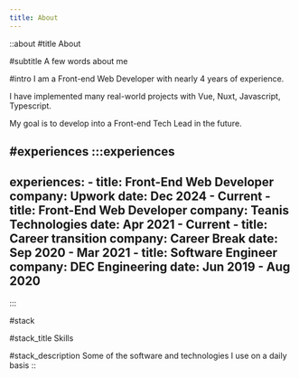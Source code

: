 ```yaml
---
title: About
---
```


::about
#title
About

#subtitle
A few words about me

#intro
I am a Front-end Web Developer with nearly 4 years of experience.

I have implemented many real-world projects with Vue, Nuxt, Javascript, Typescript.

My goal is to develop into a Front-end Tech Lead in the future.

#experiences
  :::experiences
  ---
  experiences:
    - title: Front-End Web Developer
      company: Upwork
      date: Dec 2024 - Current
    - title: Front-End Web Developer
      company: Teanis Technologies
      date: Apr 2021 - Current
    - title: Career transition
      company: Career Break
      date: Sep 2020 - Mar 2021
    - title: Software Engineer
      company: DEC Engineering
      date: Jun 2019 - Aug 2020
  ---
  :::

#stack

#stack_title
Skills

#stack_description
Some of the software and technologies I use on a daily basis
::
